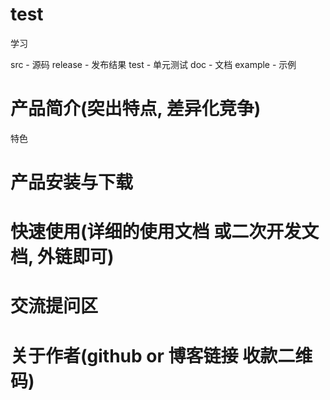 # test
学习

src - 源码
release - 发布结果
test - 单元测试
doc - 文档
example - 示例

# 产品简介(突出特点, 差异化竞争)
  特色

# 产品安装与下载

# 快速使用(详细的使用文档 或二次开发文档, 外链即可)

# 交流提问区

# 关于作者(github or 博客链接 收款二维码)
